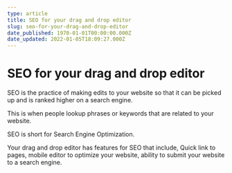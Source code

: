 ```yaml
---
type: article
title: SEO for your drag and drop editor
slug: seo-for-your-drag-and-drop-editor
date_published: 1970-01-01T00:00:00.000Z
date_updated: 2022-01-05T18:09:27.000Z
---
```


# SEO for your drag and drop editor

SEO is the practice of making edits to your website so that it can be picked up and is ranked higher on a search engine.

This is when people lookup phrases or keywords that are related to your website.

SEO is short for Search Engine Optimization.

Your drag and drop editor has features for SEO that include, Quick link to pages, mobile editor to optimize your website, ability to submit your website to a search engine.